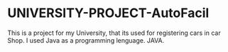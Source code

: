 # UNIVERSITY-PROJECT-AutoFacil
This is a project for my University, that its used for registering cars in car Shop. I used Java as a programming lenguage.
JAVA.

